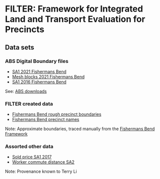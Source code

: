 # FILTER: Framework for Integrated Land and Transport Evaluation for Precincts
## Data sets
### ABS Digital Boundary files
- [SA1 2021 Fishermans Bend](data/fb-sa1-2021-WGS84.geojson)
- [Mesh blocks 2021 Fishermans Bend](data/fb-mb-2021-WGS84.geojson)
- [SA1 2016 Fishermans Bend](data/fb-sa1-2016-WGS84.geojson)

See: [ABS downloads](https://www.abs.gov.au/statistics/standards/australian-statistical-geography-standard-asgs-edition-3/jul2021-jun2026/access-and-downloads/allocation-files)

### FILTER created data
- [Fishermans Bend rough precinct boundaries](data/fb-precincts.geojson)
- [Fishermans Bend precinct names](data/fb-precincts-labels.geojson)

Note: Approximate boundaries, traced manually from the [Fishermans Bend Framework](https://www.fishermansbend.vic.gov.au/__data/assets/pdf_file/0020/35093/Fishermans-Bend-Framework.pdf)

### Assorted other data
- [Sold price SA1 2017](data/fb-sold-price-sa1-2017-WGS84.geojson)
- [Worker commute distance SA2](data/fb-worker-commute-distance-sa2-WGS84.geojson)

Note: Provenance known to Terry Li